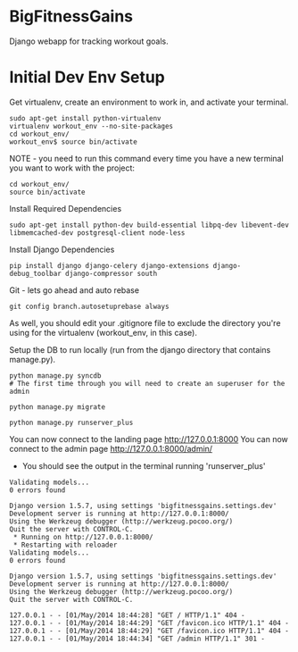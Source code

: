 BigFitnessGains
===========
Django webapp for tracking workout goals.

Initial Dev Env Setup
===========

Get virtualenv, create an environment to work in, and activate your terminal.
```
sudo apt-get install python-virtualenv
virtualenv workout_env --no-site-packages
cd workout_env/
workout_env$ source bin/activate
```
NOTE - you need to run this command every time you have a new terminal you want to work with the project:
```
cd workout_env/
source bin/activate
```

Install Required Dependencies
```
sudo apt-get install python-dev build-essential libpq-dev libevent-dev libmemcached-dev postgresql-client node-less
```

Install Django Dependencies
```
pip install django django-celery django-extensions django-debug_toolbar django-compressor south
```

Git - lets go ahead and auto rebase
```
git config branch.autosetuprebase always
```
As well, you should edit your .gitignore file to exclude the directory you're using for the virtualenv (workout_env, in this case).

Setup the DB to run locally (run from the django directory that contains manage.py).
```
python manage.py syncdb
# The first time through you will need to create an superuser for the admin

python manage.py migrate

python manage.py runserver_plus
```

You can now connect to the landing page http://127.0.0.1:8000
You can now connect to the admin page http://127.0.0.1:8000/admin/
* You should see the output in the terminal running 'runserver_plus'
```
Validating models...
0 errors found

Django version 1.5.7, using settings 'bigfitnessgains.settings.dev'
Development server is running at http://127.0.0.1:8000/
Using the Werkzeug debugger (http://werkzeug.pocoo.org/)
Quit the server with CONTROL-C.
 * Running on http://127.0.0.1:8000/
 * Restarting with reloader
Validating models...
0 errors found

Django version 1.5.7, using settings 'bigfitnessgains.settings.dev'
Development server is running at http://127.0.0.1:8000/
Using the Werkzeug debugger (http://werkzeug.pocoo.org/)
Quit the server with CONTROL-C.

127.0.0.1 - - [01/May/2014 18:44:28] "GET / HTTP/1.1" 404 -
127.0.0.1 - - [01/May/2014 18:44:29] "GET /favicon.ico HTTP/1.1" 404 -
127.0.0.1 - - [01/May/2014 18:44:29] "GET /favicon.ico HTTP/1.1" 404 -
127.0.0.1 - - [01/May/2014 18:44:34] "GET /admin HTTP/1.1" 301 -
```
